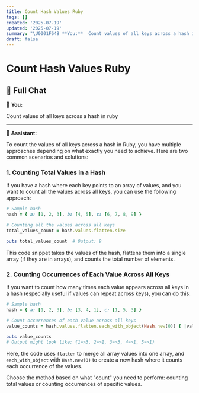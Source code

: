 ```yaml
---
title: Count Hash Values Ruby
tags: []
created: '2025-07-19'
updated: '2025-07-19'
summary: "\U0001F64B **You:**  Count values of all keys across a hash in ruby"
draft: false
---
```


# Count Hash Values Ruby

## 🧠 Full Chat

🙋 **You:**

Count values of all keys across a hash in ruby

---

🤖 **Assistant:**

To count the values of all keys across a hash in Ruby, you have multiple approaches depending on what exactly you need to achieve. Here are two common scenarios and solutions:

### 1. Counting Total Values in a Hash

If you have a hash where each key points to an array of values, and you want to count all the values across all keys, you can use the following approach:

```ruby
# Sample hash
hash = { a: [1, 2, 3], b: [4, 5], c: [6, 7, 8, 9] }

# Counting all the values across all keys
total_values_count = hash.values.flatten.size

puts total_values_count  # Output: 9
```

This code snippet takes the values of the hash, flattens them into a single array (if they are in arrays), and counts the total number of elements.

### 2. Counting Occurrences of Each Value Across All Keys

If you want to count how many times each value appears across all keys in a hash (especially useful if values can repeat across keys), you can do this:

```ruby
# Sample hash
hash = { a: [1, 2, 3], b: [3, 4, 1], c: [1, 5, 3] }

# Count occurrences of each value across all keys
value_counts = hash.values.flatten.each_with_object(Hash.new(0)) { |value, counts| counts[value] += 1 }

puts value_counts
# Output might look like: {1=>3, 2=>1, 3=>3, 4=>1, 5=>1}
```

Here, the code uses `flatten` to merge all array values into one array, and `each_with_object` with `Hash.new(0)` to create a new hash where it counts each occurrence of the values.

Choose the method based on what "count" you need to perform: counting total values or counting occurrences of specific values.